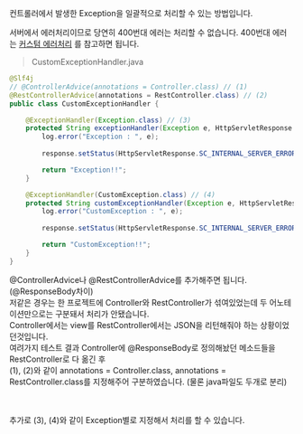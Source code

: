 컨트롤러에서 발생한 Exception을 일괄적으로 처리할 수 있는 방법입니다. <br/>

서버에서 에러처리이므로 당연히 400번대 에러는 처리할 수 없습니다. 400번대 에러는 <a href="https://github.com/kokoo-dev/dev-warehouse/blob/main/spring/Springboot%20%EC%BB%A4%EC%8A%A4%ED%85%80%20%EC%97%90%EB%A6%AC%ED%8E%98%EC%9D%B4%EC%A7%80%20%EA%B5%AC%EC%84%B1.md">커스텀 에러처리</a>
를 참고하면 됩니다.

> CustomExceptionHandler.java
~~~java
@Slf4j
// @ControllerAdvice(annotations = Controller.class) // (1)
@RestControllerAdvice(annotations = RestController.class) // (2)
public class CustomExceptionHandler {

    @ExceptionHandler(Exception.class) // (3)
    protected String exceptionHandler(Exception e, HttpServletResponse response) {
        log.error("Exception : ", e);
        
        response.setStatus(HttpServletResponse.SC_INTERNAL_SERVER_ERROR);

        return "Exception!!";
    }

    @ExceptionHandler(CustomException.class) // (4)
    protected String customExceptionHandler(Exception e, HttpServletResponse response) {
        log.error("CustomException : ", e);
        
        response.setStatus(HttpServletResponse.SC_INTERNAL_SERVER_ERROR);

        return "CustomException!!";
    }
}
~~~

@ControllerAdvice나 @RestControllerAdvice를 추가해주면 됩니다. (@ResponseBody차이)<br/>
저같은 경우는 한 프로젝트에 Controller와 RestController가 섞여있었는데 두 어노테이션만으로는 구분돼서 처리가 안됐습니다. <br/>
Controller에서는 view를 RestController에서는 JSON을 리턴해줘야 하는 상황이었던것입니다.<br/>
여려가지 테스트 결과 Controller에 @ResponseBody로 정의해놨던 메소드들을 RestController로 다 옮긴 후 <br/>
(1), (2)와 같이 annotations = Controller.class, annotations = RestController.class를 지정해주어 구분하였습니다. (물론 java파일도 두개로 분리)<br/>

<br/><br/>
추가로 (3), (4)와 같이 Exception별로 지정해서 처리를 할 수 있습니다.
